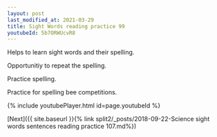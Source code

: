 ```yaml
---
layout: post
last_modified_at: 2021-03-29
title: Sight Words reading practice 99
youtubeId: 5b7ORWUcvR8
---
```

 
 
Helps to learn sight words and their spelling.

Opportunitiy to repeat the spelling. 

Practice spelling. 
 
Practice for spelling bee competitions. 
 
{% include youtubePlayer.html id=page.youtubeId %}
 
 

[Next]({{ site.baseurl }}{% link  split2/_posts/2018-09-22-Science sight words sentences reading practice 107.md%})
 
